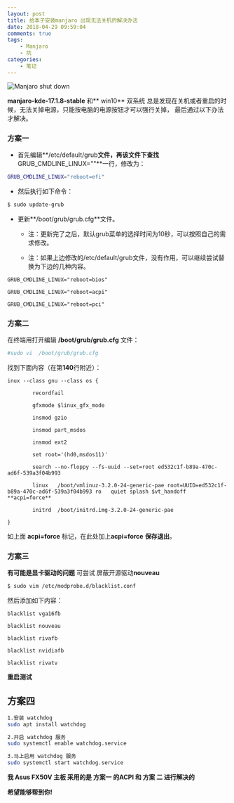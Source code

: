 ```yaml
---
layout: post
title: 给本子安装manjaro 出现无法关机的解决办法
date: 2018-04-29 09:59:04
comments: true
tags:
    - Manjaro
    - 坑
categories:
    - 笔记
---
```


![Manjaro shut down](https://s1.ax1x.com/2018/10/12/iNkAZ6.png)

**manjaro-kde-17.1.8-stable** 和** win10** 双系统 总是发现在关机或者重启的时候，无法关掉电源，只能按电脑的电源按钮才可以强行关掉， 最后通过以下办法才解决。

### 方案一

* 首先编辑**/etc/default/grub**文件，再该文件下查找**GRUB_CMDLINE_LINUX=""**一行，修改为：
```bash
GRUB_CMDLINE_LINUX="reboot=efi"
```

* 然后执行如下命令：
```bash
$ sudo update-grub
```
* 更新**/boot/grub/grub.cfg**文件。

    * 注：更新完了之后，默认grub菜单的选择时间为10秒，可以按照自己的需求修改。

    * 注：如果上边修改的/etc/default/grub文件，没有作用，可以继续尝试替换为下边的几种内容。

```
GRUB_CMDLINE_LINUX="reboot=bios"

GRUB_CMDLINE_LINUX="reboot=acpi"

GRUB_CMDLINE_LINUX="reboot=pci"
```

### 方案二
在终端用打开编辑 **/boot/grub/grub.cfg** 文件：

```bash
#sudo vi  /boot/grub/grub.cfg
```
找到下面内容（在第**140**行附近）：

 
```
inux --class gnu --class os {

        recordfail

        gfxmode $linux_gfx_mode

        insmod gzio

        insmod part_msdos

        insmod ext2

        set root='(hd0,msdos11)'

        search --no-floppy --fs-uuid --set=root ed532c1f-b89a-470c-ad6f-539a3f04b993

        linux   /boot/vmlinuz-3.2.0-24-generic-pae root=UUID=ed532c1f-b89a-470c-ad6f-539a3f04b993 ro   quiet splash $vt_handoff **acpi=force**

        initrd  /boot/initrd.img-3.2.0-24-generic-pae

}
```

如上面 **acpi=force** 标记，在此处加上**acpi=force** **保存退出**。

### 方案三 

**有可能是显卡驱动的问题**
可尝试 屏蔽开源驱动**nouveau**

```bash
$ sudo vim /etc/modprobe.d/blacklist.conf
```
然后添加如下内容：
```
blacklist vga16fb

blacklist nouveau

blacklist rivafb

blacklist nvidiafb

blacklist rivatv
```
**重启测试**

## 方案四

```bash
1.安装 watchdog
sudo apt install watchdog

2.开启 watchdog 服务
sudo systemctl enable watchdog.service

3.马上启用 watchdog 服务
sudo systemctl start watchdog.service
```

**我 Asus FX50V 主板 采用的是 方案一 的ACPI 和 方案 二 进行解决的**

**希望能够帮到你!**

